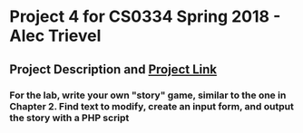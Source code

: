 # Project 4 for CS0334 Spring 2018 - Alec Trievel

## Project Description and [Project Link](http://www.alectrievel.com/schoolwork/CS0334/project4/index.html)

### For the lab, write your own "story" game, similar to the one in Chapter 2.  Find text to modify, create an input form, and output the story with a PHP script
